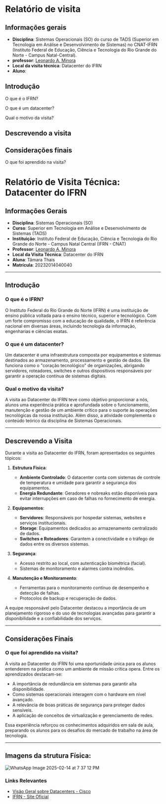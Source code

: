 # Relatório de visita

## Informações gerais
- **Disciplina**: Sistemas Operacionais (SO) do curso de TADS (Superior em Tecnologia em Análise e Desenvolvimento de Sistemas) no CNAT-IFRN (Instituto Federal de Educação, Ciência e Tecnologia do Rio Grande do Norte - Campus Natal-Central).
- **professor**: [Leonardo A. Minora](https://github.com/leonardo-minora)
- **Local da visita técnica**: Datacenter do IFRN
- **Aluno**: 

## Introdução
O que é o IFRN?

O que é um datacenter?

Qual o motivo da visita?

## Descrevendo a visita


## Considerações finais
O que foi aprendido na visita?

# Relatório de Visita Técnica: Datacenter do IFRN

## Informações Gerais
- **Disciplina**: Sistemas Operacionais (SO)  
- **Curso**: Superior em Tecnologia em Análise e Desenvolvimento de Sistemas (TADS)  
- **Instituição**: Instituto Federal de Educação, Ciência e Tecnologia do Rio Grande do Norte - Campus Natal Central (IFRN - CNAT)  
- **Professor**: [Leonardo A. Minora](https://github.com/leonardo-minora)  
- **Local da Visita Técnica**: Datacenter do IFRN  
- **Aluna**: Tâmara Thais
- **Matrícula**: 20232014040040 

---

## Introdução

### O que é o IFRN?
O Instituto Federal do Rio Grande do Norte (IFRN) é uma instituição de ensino pública voltada para o ensino técnico, superior e tecnológico. Com um forte compromisso com a educação de qualidade, o IFRN é referência nacional em diversas áreas, incluindo tecnologia da informação, engenharias e ciências exatas.

### O que é um datacenter?
Um datacenter é uma infraestrutura composta por equipamentos e sistemas destinados ao armazenamento, processamento e gestão de dados. Ele funciona como o "coração tecnológico" de organizações, abrigando servidores, roteadores, switches e outros dispositivos responsáveis por garantir a operação contínua de sistemas digitais.

### Qual o motivo da visita?
A visita ao Datacenter do IFRN teve como objetivo proporcionar a nós, alunos uma experiência prática e aprofundada sobre o funcionamento, manutenção e gestão de um ambiente crítico para o suporte às operações tecnológicas da nossa instituição. Além disso, a atividade complementa o conteúdo teórico da disciplina de Sistemas Operacionais.

---

## Descrevendo a Visita

Durante a visita ao Datacenter do IFRN, foram apresentados os seguintes tópicos:

1. **Estrutura Física**:
   - **Ambiente Controlado**: O datacenter conta com sistemas de controle de temperatura e umidade para garantir a segurança dos equipamentos.
   - **Energia Redundante**: Geradores e nobreaks estão disponíveis para evitar interrupções em caso de falhas no fornecimento de energia.

2. **Equipamentos**:
   - **Servidores**: Responsáveis por hospedar sistemas, websites e serviços institucionais.
   - **Storage**: Equipamentos dedicados ao armazenamento centralizado de dados.
   - **Switches e Roteadores**: Garantem a conectividade e o tráfego de dados entre os diversos sistemas.

3. **Segurança**:
   - Acesso restrito ao local, com autenticação biométrica (facial).
   - Sistemas de monitoramento e alarmes contra incêndios.

4. **Manutenção e Monitoramento**:
   - Ferramentas para o monitoramento contínuo de desempenho e detecção de falhas.
   - Protocolos de backup e recuperação de dados.

A equipe responsável pelo Datacenter destacou a importância de um planejamento rigoroso e do uso de tecnologias avançadas para garantir a disponibilidade e a confiabilidade dos serviços.

---

## Considerações Finais

### O que foi aprendido na visita?
A visita ao Datacenter do IFRN foi uma oportunidade única para os alunos entenderem na prática como um ambiente de missão crítica opera. Entre os aprendizados destacam-se:

- A importância de redundância em sistemas para garantir alta disponibilidade.
- Como sistemas operacionais interagem com o hardware em nível avançado.
- A relevância de boas práticas de segurança para proteger dados sensíveis.
- A aplicação de conceitos de virtualização e gerenciamento de redes.

Essa experiência reforçou os conhecimentos adquiridos em sala de aula, preparando os alunos para os desafios do mercado de trabalho na área de tecnologia.

---
## Imagens da strutura Física:

![WhatsApp Image 2025-02-14 at 7 37 12 PM](https://github.com/user-attachments/assets/9d119b9f-7e2c-44e8-b60e-263ba7a0cc77)




### Links Relevantes
- [Visão Geral sobre Datacenters - Cisco](https://www.cisco.com/c/en/us/solutions/data-center-virtualization/what-is-a-data-center.html)
- [IFRN - Site Oficial](https://portal.ifrn.edu.br/)
